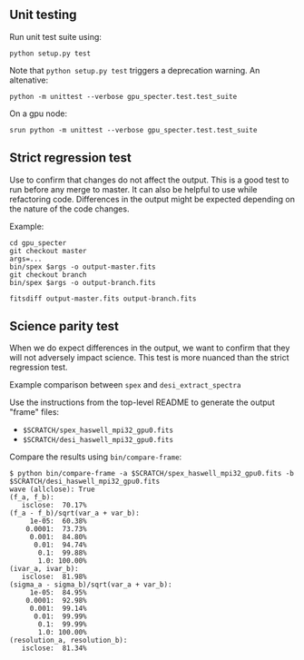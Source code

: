 ## Unit testing

Run unit test suite using:

```
python setup.py test
```

Note that `python setup.py test` triggers a deprecation warning. An altenative:

```
python -m unittest --verbose gpu_specter.test.test_suite
```

On a gpu node:

```
srun python -m unittest --verbose gpu_specter.test.test_suite
```

## Strict regression test
    
Use to confirm that changes do not affect the output. 
This is a good test to run before any merge to master. It can also be helpful to use while refactoring code.
Differences in the output might be expected depending on the nature of the code changes. 

Example:

```
cd gpu_specter
git checkout master
args=...
bin/spex $args -o output-master.fits 
git checkout branch
bin/spex $args -o output-branch.fits

fitsdiff output-master.fits output-branch.fits
```

## Science parity test

When we do expect differences in the output, we want to confirm that they will not adversely impact science.
This test is more nuanced than the strict regression test. 

Example comparison between `spex` and `desi_extract_spectra`

Use the instructions from the top-level README to generate the output "frame" files:
 * `$SCRATCH/spex_haswell_mpi32_gpu0.fits` 
 * `$SCRATCH/desi_haswell_mpi32_gpu0.fits`

Compare the results using `bin/compare-frame`:

```
$ python bin/compare-frame -a $SCRATCH/spex_haswell_mpi32_gpu0.fits -b $SCRATCH/desi_haswell_mpi32_gpu0.fits
wave (allclose): True
(f_a, f_b):
   isclose:  70.17%
(f_a - f_b)/sqrt(var_a + var_b):
     1e-05:  60.38%
    0.0001:  73.73%
     0.001:  84.80%
      0.01:  94.74%
       0.1:  99.88%
       1.0: 100.00%
(ivar_a, ivar_b):
   isclose:  81.98%
(sigma_a - sigma_b)/sqrt(var_a + var_b):
     1e-05:  84.95%
    0.0001:  92.98%
     0.001:  99.14%
      0.01:  99.99%
       0.1:  99.99%
       1.0: 100.00%
(resolution_a, resolution_b):
   isclose:  81.34%
```
